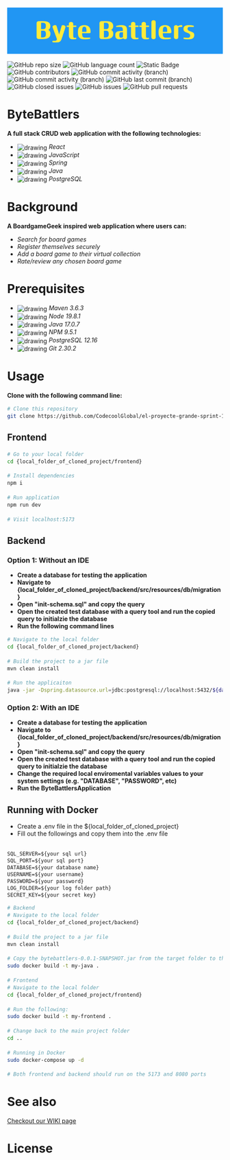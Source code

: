 ![Project Logo](https://raw.githubusercontent.com/CodecoolGlobal/el-proyecte-grande-sprint-1-java-szplkflrn/development/frontend/src/assets/wallpaper/Byte_Battlers.png)

![GitHub repo size](https://img.shields.io/github/repo-size/CodecoolGlobal/el-proyecte-grande-sprint-1-java-szplkflrn)
![GitHub language count](https://img.shields.io/github/languages/count/CodecoolGlobal/el-proyecte-grande-sprint-1-java-szplkflrn)
![Static Badge](https://img.shields.io/badge/total%20number%20of%20tracked%20files-90-blue)
![GitHub contributors](https://img.shields.io/github/contributors/CodecoolGlobal/el-proyecte-grande-sprint-1-java-szplkflrn)
![GitHub commit activity (branch)](https://img.shields.io/github/commit-activity/t/CodecoolGlobal/el-proyecte-grande-sprint-1-java-szplkflrn?label=total%20commits)
![GitHub commit activity (branch)](https://img.shields.io/github/commit-activity/m/CodecoolGlobal/el-proyecte-grande-sprint-1-java-szplkflrn?label=monthly%20commits)
![GitHub last commit (branch)](https://img.shields.io/github/last-commit/CodecoolGlobal/el-proyecte-grande-sprint-1-java-szplkflrn/development)
![GitHub closed issues](https://img.shields.io/github/issues-closed/CodecoolGlobal/el-proyecte-grande-sprint-1-java-szplkflrn)
![GitHub issues](https://img.shields.io/github/issues-raw/CodecoolGlobal/el-proyecte-grande-sprint-1-java-szplkflrn)
![GitHub pull requests](https://img.shields.io/github/issues-pr/CodecoolGlobal/el-proyecte-grande-sprint-1-java-szplkflrn)




# ByteBattlers
**A full stack CRUD web application with the following technologies:**
- <img src="https://raw.githubusercontent.com/yurijserrano/Github-Profile-Readme-Logos/042e36c55d4d757621dedc4f03108213fbb57ec4/frameworks/react.svg" alt="drawing" width="30" align="center"/> *React* 
- <img src="https://raw.githubusercontent.com/yurijserrano/Github-Profile-Readme-Logos/042e36c55d4d757621dedc4f03108213fbb57ec4/programming%20languages/javascript.svg" alt="drawing" width="30" align="center"/> *JavaScript*
-  <img src="https://raw.githubusercontent.com/yurijserrano/Github-Profile-Readme-Logos/042e36c55d4d757621dedc4f03108213fbb57ec4/frameworks/spring.svg" alt="drawing" width="30" align="center"/> *Spring*
- <img src="https://raw.githubusercontent.com/yurijserrano/Github-Profile-Readme-Logos/042e36c55d4d757621dedc4f03108213fbb57ec4/programming%20languages/java.svg" alt="drawing" width="30" align="center"/> *Java* 
- <img src="https://raw.githubusercontent.com/yurijserrano/Github-Profile-Readme-Logos/042e36c55d4d757621dedc4f03108213fbb57ec4/databases/postgresql.svg" alt="drawing" width="30" align="center"/> *PostgreSQL*

# Background
**A BoardgameGeek inspired web application where users can:**
- *Search for board games*
- *Register themselves securely*
- *Add a board game to their virtual collection*
- *Rate/review any chosen board game*

# Prerequisites
- <img src="https://upload.wikimedia.org/wikipedia/commons/5/52/Apache_Maven_logo.svg" alt="drawing" width="30" align="center"/> *Maven 3.6.3*
- <img src="https://raw.githubusercontent.com/yurijserrano/Github-Profile-Readme-Logos/042e36c55d4d757621dedc4f03108213fbb57ec4/frameworks/nodejs.svg" alt="drawing" width="30" align="center"/> *Node 19.8.1*
- <img src="https://raw.githubusercontent.com/yurijserrano/Github-Profile-Readme-Logos/042e36c55d4d757621dedc4f03108213fbb57ec4/programming%20languages/java.svg" alt="drawing" width="30" align="center"/> *Java 17.0.7*
- <img src="https://raw.githubusercontent.com/yurijserrano/Github-Profile-Readme-Logos/042e36c55d4d757621dedc4f03108213fbb57ec4/others/npm.svg" alt="drawing" width="30" align="center"/> *NPM 9.5.1*
- <img src="https://raw.githubusercontent.com/yurijserrano/Github-Profile-Readme-Logos/042e36c55d4d757621dedc4f03108213fbb57ec4/databases/postgresql.svg" alt="drawing" width="30" align="center"/> *PostgreSQL 12.16*
- <img src="https://raw.githubusercontent.com/yurijserrano/Github-Profile-Readme-Logos/042e36c55d4d757621dedc4f03108213fbb57ec4/others/git.svg" alt="drawing" width="30" align="center"/> *Git 2.30.2*

# Usage

**Clone with the following command line:**

```bash
# Clone this repository
git clone https://github.com/CodecoolGlobal/el-proyecte-grande-sprint-1-java-szplkflrn.git

```

## Frontend 

```bash
# Go to your local folder
cd {local_folder_of_cloned_project/frontend}

# Install dependencies
npm i

# Run application
npm run dev

# Visit localhost:5173

```

## Backend

### Option 1: Without an IDE

- **Create a database for testing the application**
- **Navigate to {local_folder_of_cloned_project/backend/src/resources/db/migration}**
- **Open "init-schema.sql" and copy the query**
- **Open the created test database with a query tool and run the copied query to initialzie the database**
- **Run the following command lines**

```bash
# Navigate to the local folder
cd {local_folder_of_cloned_project/backend}

# Build the project to a jar file
mvn clean install

# Run the applicaiton
java -jar -Dspring.datasource.url=jdbc:postgresql://localhost:5432/${database} -Dlogging.file.path=${log_folder_path} -Dspring.datasource.password=${password} -Dapplication.secret=${secret_key} -Dapplication.username=${username} bytebattlers-0.0.1-SNAPSHOT.jar
```

### Option 2: With an IDE

- **Create a database for testing the application**
- **Navigate to {local_folder_of_cloned_project/backend/src/resources/db/migration}**
- **Open "init-schema.sql" and copy the query**
- **Open the created test database with a query tool and run the copied query to initialzie the database**
- **Change the required local enviromental variables values to your system settings (e.g. "DATABASE", "PASSWORD", etc)**
- **Run the ByteBattlersApplication**


##  Running with Docker

- Create a .env file in the ${local_folder_of_cloned_project}
- Fill out the followings and copy them into the .env file
```env

SQL_SERVER=${your sql url}
SQL_PORT=${your sql port}
DATABASE=${your database name}
USERNAME=${your username}
PASSWORD=${your password}
LOG_FOLDER=${your log folder path}
SECRET_KEY=${your secret key}
```

```bash
# Backend
# Navigate to the local folder
cd {local_folder_of_cloned_project/backend}

# Build the project to a jar file
mvn clean install

# Copy the bytebattlers-0.0.1-SNAPSHOT.jar from the target folder to the backend folder and run the following:
sudo docker build -t my-java .

# Frontend
# Navigate to the local folder
cd {local_folder_of_cloned_project/frontend}

# Run the following:
sudo docker build -t my-frontend .

# Change back to the main project folder
cd ..

# Running in Docker
sudo docker-compose up -d

# Both frontend and backend should run on the 5173 and 8080 ports
```


# See also
[Checkout our WIKI page](https://github.com/CodecoolGlobal/el-proyecte-grande-sprint-1-java-szplkflrn/wiki)

# License
